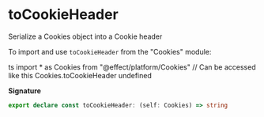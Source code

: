 # toCookieHeader

Serialize a Cookies object into a Cookie header

To import and use `toCookieHeader` from the "Cookies" module:

ts
import \* as Cookies from "@effect/platform/Cookies"
// Can be accessed like this
Cookies.toCookieHeader
undefined

**Signature**

```ts
export declare const toCookieHeader: (self: Cookies) => string
```
